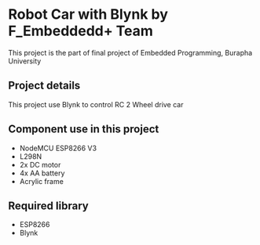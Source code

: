 # Robot Car with Blynk by F_Embeddedd+ Team
This project is the part of final project of Embedded Programming, Burapha University

## Project details
This project use Blynk to control RC
2 Wheel drive car

## Component use in this project
  - NodeMCU ESP8266 V3
  - L298N
  - 2x DC motor
  - 4x AA battery
  - Acrylic frame

## Required library 
  - ESP8266
  - Blynk
